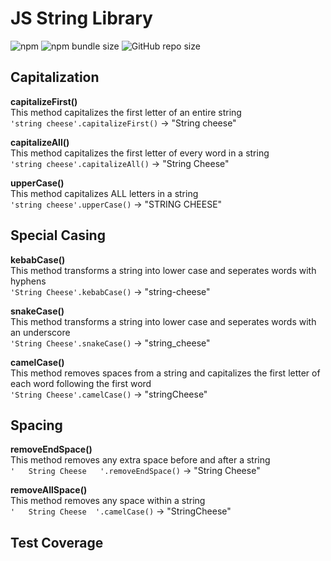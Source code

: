 # JS String Library

![npm](https://img.shields.io/npm/v/@annapawl/string_library?color=%232fad8e)
![npm bundle size](https://img.shields.io/bundlephobia/min/@annapawl/string_library?color=%23509a82)
![GitHub repo size](https://img.shields.io/github/repo-size/AnniePawl/JS-String-Library?color=%232fad8e)

## Capitalization 
**capitalizeFirst()** </br> 
This method capitalizes the first letter of an entire string </br> 
`'string cheese'.capitalizeFirst()` &#8594; "String cheese"

**capitalizeAll()** </br> 
This method capitalizes the first letter of every word in a string </br> 
`'string cheese'.capitalizeAll()` &#8594; "String Cheese"

**upperCase()** </br> 
This method capitalizes ALL letters in a string </br> 
`'string cheese'.upperCase()` &#8594; "STRING CHEESE"


## Special Casing 
**kebabCase()** </br> 
This method transforms a string into lower case and seperates words with hyphens </br> 
`'String Cheese'.kebabCase()` &#8594; "string-cheese"

**snakeCase()** </br> 
This method transforms a string into lower case and seperates words with an underscore </br> 
`'String Cheese'.snakeCase()` &#8594; "string_cheese"

**camelCase()** </br> 
This method removes spaces from a string and capitalizes the first letter of each word following the first word </br> 
`'String Cheese'.camelCase()` &#8594; "stringCheese"

## Spacing 
**removeEndSpace()** </br> 
This method removes any extra space before and after a string </br> 
`'   String Cheese   '.removeEndSpace()` &#8594; "String Cheese"

**removeAllSpace()** </br> 
This method removes any space within a string </br> 
`'   String Cheese  '.camelCase()` &#8594; "StringCheese"

## Test Coverage 
